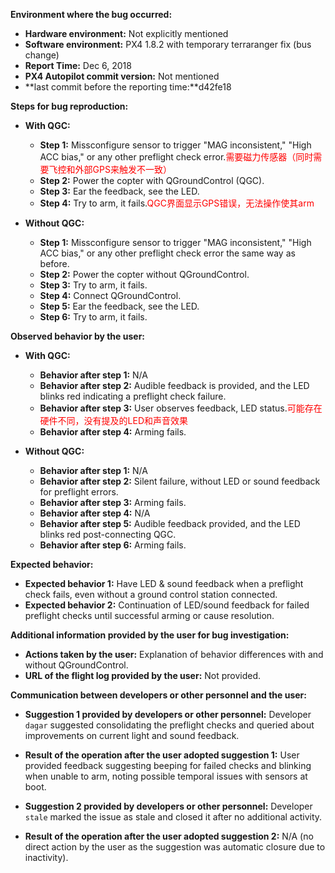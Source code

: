 **Environment where the bug occurred:**

- **Hardware environment:** Not explicitly mentioned
- **Software environment:** PX4 1.8.2 with temporary terraranger fix (bus change)
- **Report Time:** Dec 6, 2018
- **PX4 Autopilot commit version:** Not mentioned
- **last commit before the reporting time:**d42fe18

**Steps for bug reproduction:**

- **With QGC:**
  - **Step 1:** Missconfigure sensor to trigger "MAG inconsistent," "High ACC bias," or any other preflight check error.<font color='red'>需要磁力传感器（同时需要飞控和外部GPS来触发不一致）</font>
  - **Step 2:** Power the copter with QGroundControl (QGC).
  - **Step 3:** Ear the feedback, see the LED.
  - **Step 4:** Try to arm, it fails.<font color='red'>QGC界面显示GPS错误，无法操作使其arm</font>
  
- **Without QGC:**
  - **Step 1:** Missconfigure sensor to trigger "MAG inconsistent," "High ACC bias," or any other preflight check error the same way as before.
  - **Step 2:** Power the copter without QGroundControl.
  - **Step 3:** Try to arm, it fails.
  - **Step 4:** Connect QGroundControl.
  - **Step 5:** Ear the feedback, see the LED.
  - **Step 6:** Try to arm, it fails.

**Observed behavior by the user:**

- **With QGC:**
  - **Behavior after step 1:** N/A
  - **Behavior after step 2:** Audible feedback is provided, and the LED blinks red indicating a preflight check failure.
  - **Behavior after step 3:** User observes feedback, LED status.<font color='red'>可能存在硬件不同，没有提及的LED和声音效果</font>
  - **Behavior after step 4:** Arming fails.

- **Without QGC:**
  - **Behavior after step 1:** N/A
  - **Behavior after step 2:** Silent failure, without LED or sound feedback for preflight errors.
  - **Behavior after step 3:** Arming fails.
  - **Behavior after step 4:** N/A
  - **Behavior after step 5:** Audible feedback provided, and the LED blinks red post-connecting QGC.
  - **Behavior after step 6:** Arming fails.

**Expected behavior:**

- **Expected behavior 1:** Have LED & sound feedback when a preflight check fails, even without a ground control station connected.
- **Expected behavior 2:** Continuation of LED/sound feedback for failed preflight checks until successful arming or cause resolution.

**Additional information provided by the user for bug investigation:**

- **Actions taken by the user:** Explanation of behavior differences with and without QGroundControl.
- **URL of the flight log provided by the user:** Not provided.

**Communication between developers or other personnel and the user:**

- **Suggestion 1 provided by developers or other personnel:** Developer `dagar` suggested consolidating the preflight checks and queried about improvements on current light and sound feedback.
- **Result of the operation after the user adopted suggestion 1:** User provided feedback suggesting beeping for failed checks and blinking when unable to arm, noting possible temporal issues with sensors at boot.
  
- **Suggestion 2 provided by developers or other personnel:** Developer `stale` marked the issue as stale and closed it after no additional activity.
- **Result of the operation after the user adopted suggestion 2:** N/A (no direct action by the user as the suggestion was automatic closure due to inactivity).
